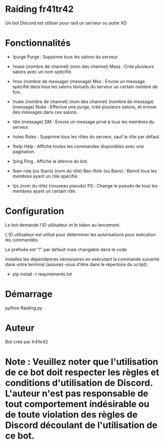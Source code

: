 
# Raiding fr41tr42 # 

Un bot Discord est utiliser pour raid un serveur ou autre XD

# Fonctionnalités

- !purge
Purge : Supprime tous les salons du serveur.

- !mass (nombre de channel) (nom des channel)
Mass : Crée plusieurs salons avec un nom spécifié.

- !mss (nombre de message) (message)
Mss : Envoie un message spécifié dans tous les salons textuels du serveur un certain nombre de fois.


- !nuke (nombre de channel) (nom des channel) (nombre de message) (message)
Nuke : Effectue une purge, crée plusieurs salons, et envoie des messages dans ces salons.


- !dm (message)
DM : Envoie un message privé à tous les membres du serveur.


- !roles
Roles : Supprime tous les rôles du serveur, sauf le rôle par défaut.


- !help
Help : Affiche toutes les commandes disponibles avec une pagination.


- !ping
Ping : Affiche la latence du bot.


- !ban-role (ou !bans) (nom du rôle)
Ban-Role (ou Bans) : Bannit tous les membres ayant un rôle spécifié.


- !ps (nom du rôle) (nouveau pseudo)
PS : Change le pseudo de tous les membres ayant un certain rôle.

# Configuration

Le bot demande l'ID utilisateur et le token au lancement.

L'ID utilisateur est utilisé pour déterminer les autorisations pour exécution les commandes.

Le préfixée est "!" par default mais changable dans le code 

Installez les dépendances nécessaires en exécutant la commande suivante dans votre terminal 
(assurez-vous d'être dans le répertoire du script):
- pip install -r requirements.txt 

# Démarrage

python Raiding.py

# Auteur

Bot créé par fr41tr42

# Note : Veuillez noter que l'utilisation de ce bot doit respecter les règles et conditions d'utilisation de Discord. L'auteur n'est pas responsable de tout comportement indésirable ou de toute violation des règles de Discord découlant de l'utilisation de ce bot. #
